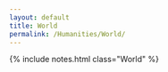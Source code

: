 ```yaml
---
layout: default
title: World
permalink: /Humanities/World/
---
```


{% include notes.html class="World" %}